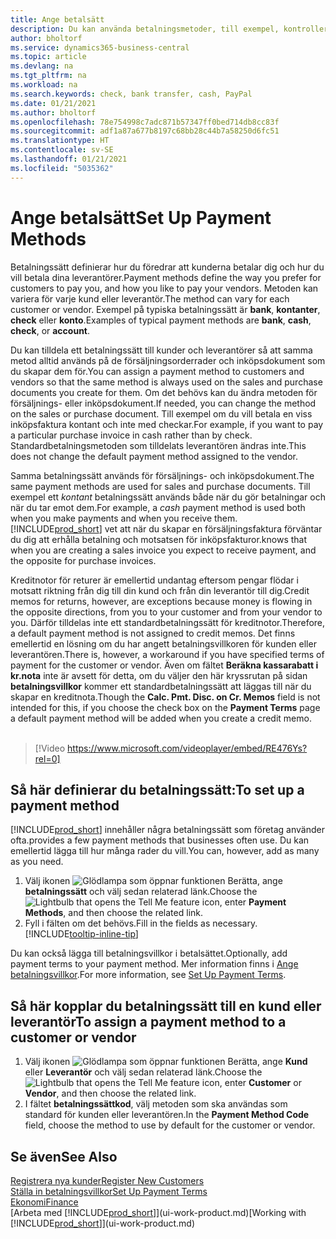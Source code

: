 ```yaml
---
title: Ange betalsätt
description: Du kan använda betalningsmetoder, till exempel, kontrollera, banköverföring, kontant eller PayPal, för att ange hur försäljnings- och inköpsfakturor ska betalas.
author: bholtorf
ms.service: dynamics365-business-central
ms.topic: article
ms.devlang: na
ms.tgt_pltfrm: na
ms.workload: na
ms.search.keywords: check, bank transfer, cash, PayPal
ms.date: 01/21/2021
ms.author: bholtorf
ms.openlocfilehash: 78e754998c7adc871b57347ff0bed714db8cc83f
ms.sourcegitcommit: adf1a87a677b8197c68bb28c44b7a58250d6fc51
ms.translationtype: HT
ms.contentlocale: sv-SE
ms.lasthandoff: 01/21/2021
ms.locfileid: "5035362"
---
```

# <a name="set-up-payment-methods"></a><span data-ttu-id="8f471-103">Ange betalsätt</span><span class="sxs-lookup"><span data-stu-id="8f471-103">Set Up Payment Methods</span></span>

<span data-ttu-id="8f471-104">Betalningssätt definierar hur du föredrar att kunderna betalar dig och hur du vill betala dina leverantörer.</span><span class="sxs-lookup"><span data-stu-id="8f471-104">Payment methods define the way you prefer for customers to pay you, and how you like to pay your vendors.</span></span> <span data-ttu-id="8f471-105">Metoden kan variera för varje kund eller leverantör.</span><span class="sxs-lookup"><span data-stu-id="8f471-105">The method can vary for each customer or vendor.</span></span> <span data-ttu-id="8f471-106">Exempel på typiska betalningssätt är **bank**, **kontanter**, **check** eller **konto**.</span><span class="sxs-lookup"><span data-stu-id="8f471-106">Examples of typical payment methods are **bank**, **cash**, **check**, or **account**.</span></span>

<span data-ttu-id="8f471-107">Du kan tilldela ett betalningssätt till kunder och leverantörer så att samma metod alltid används på de försäljningsorderrader och inköpsdokument som du skapar dem för.</span><span class="sxs-lookup"><span data-stu-id="8f471-107">You can assign a payment method to customers and vendors so that the same method is always used on the sales and purchase documents you create for them.</span></span> <span data-ttu-id="8f471-108">Om det behövs kan du ändra metoden för försäljnings- eller inköpsdokument.</span><span class="sxs-lookup"><span data-stu-id="8f471-108">If needed, you can change the method on the sales or purchase document.</span></span> <span data-ttu-id="8f471-109">Till exempel om du vill betala en viss inköpsfaktura kontant och inte med checkar.</span><span class="sxs-lookup"><span data-stu-id="8f471-109">For example, if you want to pay a particular purchase invoice in cash rather than by check.</span></span> <span data-ttu-id="8f471-110">Standardbetalningsmetoden som tilldelats leverantören ändras inte.</span><span class="sxs-lookup"><span data-stu-id="8f471-110">This does not change the default payment method assigned to the vendor.</span></span>

<span data-ttu-id="8f471-111">Samma betalningssätt används för försäljnings- och inköpsdokument.</span><span class="sxs-lookup"><span data-stu-id="8f471-111">The same payment methods are used for sales and purchase documents.</span></span> <span data-ttu-id="8f471-112">Till exempel ett _kontant_ betalningssätt används både när du gör betalningar och när du tar emot dem.</span><span class="sxs-lookup"><span data-stu-id="8f471-112">For example, a _cash_ payment method is used both when you make payments and when you receive them.</span></span> [!INCLUDE[prod_short](includes/prod_short.md)] <span data-ttu-id="8f471-113">vet att när du skapar en försäljningsfaktura förväntar du dig att erhålla betalning och motsatsen för inköpsfakturor.</span><span class="sxs-lookup"><span data-stu-id="8f471-113">knows that when you are creating a sales invoice you expect to receive payment, and the opposite for purchase invoices.</span></span>

<span data-ttu-id="8f471-114">Kreditnotor för returer är emellertid undantag eftersom pengar flödar i motsatt riktning från dig till din kund och från din leverantör till dig.</span><span class="sxs-lookup"><span data-stu-id="8f471-114">Credit memos for returns, however, are exceptions because money is flowing in the opposite directions, from you to your customer and from your vendor to you.</span></span> <span data-ttu-id="8f471-115">Därför tilldelas inte ett standardbetalningssätt för kreditnotor.</span><span class="sxs-lookup"><span data-stu-id="8f471-115">Therefore, a default payment method is not assigned to credit memos.</span></span> <span data-ttu-id="8f471-116">Det finns emellertid en lösning om du har angett betalningsvillkoren för kunden eller leverantören.</span><span class="sxs-lookup"><span data-stu-id="8f471-116">There is, however, a workaround if you have specified terms of payment for the customer or vendor.</span></span> <span data-ttu-id="8f471-117">Även om fältet **Beräkna kassarabatt i kr.nota** inte är avsett för detta, om du väljer den här kryssrutan på sidan **betalningsvillkor** kommer ett standardbetalningssätt att läggas till när du skapar en kreditnota.</span><span class="sxs-lookup"><span data-stu-id="8f471-117">Though the **Calc. Pmt. Disc. on Cr. Memos** field is not intended for this, if you choose the check box on the **Payment Terms** page a default payment method will be added when you create a credit memo.</span></span> <br><br>  

> [!Video https://www.microsoft.com/videoplayer/embed/RE476Ys?rel=0]

## <a name="to-set-up-a-payment-method"></a><span data-ttu-id="8f471-118">Så här definierar du betalningssätt:</span><span class="sxs-lookup"><span data-stu-id="8f471-118">To set up a payment method</span></span>

[!INCLUDE[prod_short](includes/prod_short.md)] <span data-ttu-id="8f471-119">innehåller några betalningssätt som företag använder ofta.</span><span class="sxs-lookup"><span data-stu-id="8f471-119">provides a few payment methods that businesses often use.</span></span> <span data-ttu-id="8f471-120">Du kan emellertid lägga till hur många rader du vill.</span><span class="sxs-lookup"><span data-stu-id="8f471-120">You can, however, add as many as you need.</span></span>

1. <span data-ttu-id="8f471-121">Välj ikonen ![Glödlampa som öppnar funktionen Berätta](media/ui-search/search_small.png "Berätta för mig vad du vill göra"), ange **betalningssätt** och välj sedan relaterad länk.</span><span class="sxs-lookup"><span data-stu-id="8f471-121">Choose the ![Lightbulb that opens the Tell Me feature](media/ui-search/search_small.png "Tell me what you want to do") icon, enter **Payment Methods**, and then choose the related link.</span></span>
2. <span data-ttu-id="8f471-122">Fyll i fälten om det behövs.</span><span class="sxs-lookup"><span data-stu-id="8f471-122">Fill in the fields as necessary.</span></span> [!INCLUDE[tooltip-inline-tip](includes/tooltip-inline-tip_md.md)]

<span data-ttu-id="8f471-123">Du kan också lägga till betalningsvillkor i betalsättet.</span><span class="sxs-lookup"><span data-stu-id="8f471-123">Optionally, add payment terms to your payment method.</span></span> <span data-ttu-id="8f471-124">Mer information finns i [Ange betalningsvillkor](finance-payment-terms.md).</span><span class="sxs-lookup"><span data-stu-id="8f471-124">For more information, see [Set Up Payment Terms](finance-payment-terms.md).</span></span>  

## <a name="to-assign-a-payment-method-to-a-customer-or-vendor"></a><span data-ttu-id="8f471-125">Så här kopplar du betalningssätt till en kund eller leverantör</span><span class="sxs-lookup"><span data-stu-id="8f471-125">To assign a payment method to a customer or vendor</span></span>

1. <span data-ttu-id="8f471-126">Välj ikonen ![Glödlampa som öppnar funktionen Berätta](media/ui-search/search_small.png "Berätta för mig vad du vill göra"), ange **Kund** eller **Leverantör** och välj sedan relaterad länk.</span><span class="sxs-lookup"><span data-stu-id="8f471-126">Choose the ![Lightbulb that opens the Tell Me feature](media/ui-search/search_small.png "Tell me what you want to do") icon, enter **Customer** or **Vendor**, and then choose the related link.</span></span>
2. <span data-ttu-id="8f471-127">I fältet **betalningssättkod**, välj metoden som ska användas som standard för kunden eller leverantören.</span><span class="sxs-lookup"><span data-stu-id="8f471-127">In the **Payment Method Code** field, choose the method to use by default for the customer or vendor.</span></span>

## <a name="see-also"></a><span data-ttu-id="8f471-128">Se även</span><span class="sxs-lookup"><span data-stu-id="8f471-128">See Also</span></span>

[<span data-ttu-id="8f471-129">Registrera nya kunder</span><span class="sxs-lookup"><span data-stu-id="8f471-129">Register New Customers</span></span>](sales-how-register-new-customers.md)  
[<span data-ttu-id="8f471-130">Ställa in betalningsvillkor</span><span class="sxs-lookup"><span data-stu-id="8f471-130">Set Up Payment Terms</span></span>](finance-payment-terms.md)  
[<span data-ttu-id="8f471-131">Ekonomi</span><span class="sxs-lookup"><span data-stu-id="8f471-131">Finance</span></span>](finance.md)  
<span data-ttu-id="8f471-132">[Arbeta med [!INCLUDE[prod_short](includes/prod_short.md)]](ui-work-product.md)</span><span class="sxs-lookup"><span data-stu-id="8f471-132">[Working with [!INCLUDE[prod_short](includes/prod_short.md)]](ui-work-product.md)</span></span>  
